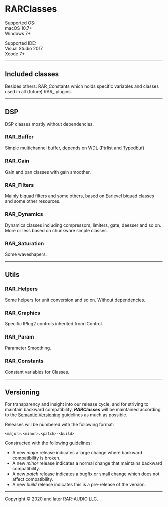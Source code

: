 # **RARClasses**

Supported OS:   
macOS 10.7+  
Windows 7+

Supported IDE:  
Visual Studio 2017  
Xcode 7+

***

## Included classes
Besides others: RAR_Constants which holds specific variables and classes used in all (future) RAR_ plugins.

***

## DSP
DSP classes mostly without dependencies.
### RAR_Buffer
Simple multichannel buffer, depends on WDL (Ptrlist and Typedbuf)
### RAR_Gain
Gain and pan classes with gain smoother.
### RAR_Filters
Mainly biquad filters and some others, based on Earlevel biquad classes and some other resources.
### RAR_Dynamics
Dynamics classes including compressors, limiters, gate, deesser and so on. More or less based on chunkware simple classes.
### RAR_Saturation
Some waveshapers.

***

## Utils
### RAR_Helpers
Some helpers for unit conversion and so on. Without dependencies.
### RAR_Graphics
Specific IPlug2 controls inherited from IControl.
### RAR_Param
Parameter Smoothing.
### RAR_Constants
Constant variables for Classes.

***

## Versioning

For transparency and insight into our release cycle, and for striving to maintain backward compatibility, _**RARClasses**_ will be maintained according to the [Semantic Versioning](http://semver.org/) guidelines as much as possible.

Releases will be numbered with the following format:

`<major>.<minor>.<patch>-<build>`

Constructed with the following guidelines:

* A new *major* release indicates a large change where backward compatibility is broken.
* A new *minor* release indicates a normal change that maintains backward compatibility.
* A new *patch* release indicates a bugfix or small change which does not affect compatibility.
* A new *build* release indicates this is a pre-release of the version.

***

Copyright © 2020 and later RAR-AUDIO LLC.
